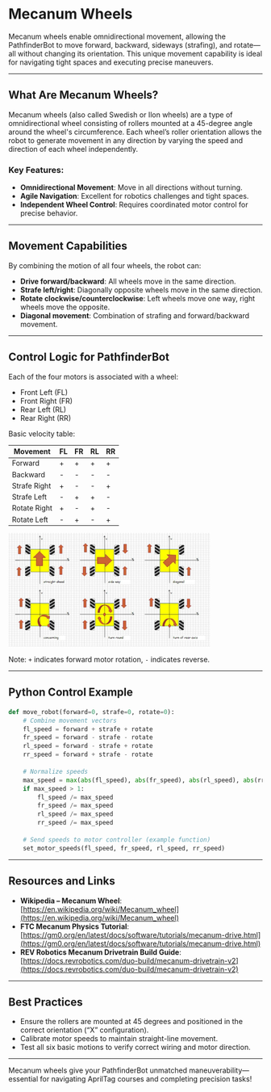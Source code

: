 # Mecanum Wheels

Mecanum wheels enable omnidirectional movement, allowing the PathfinderBot to move forward, backward, sideways (strafing), and rotate—all without changing its orientation. This unique movement capability is ideal for navigating tight spaces and executing precise maneuvers.

---

## What Are Mecanum Wheels?

Mecanum wheels (also called Swedish or Ilon wheels) are a type of omnidirectional wheel consisting of rollers mounted at a 45-degree angle around the wheel's circumference. Each wheel’s roller orientation allows the robot to generate movement in any direction by varying the speed and direction of each wheel independently.

### Key Features:
* **Omnidirectional Movement**: Move in all directions without turning.
* **Agile Navigation**: Excellent for robotics challenges and tight spaces.
* **Independent Wheel Control**: Requires coordinated motor control for precise behavior.

---

## Movement Capabilities

By combining the motion of all four wheels, the robot can:
* **Drive forward/backward**: All wheels move in the same direction.
* **Strafe left/right**: Diagonally opposite wheels move in the same direction.
* **Rotate clockwise/counterclockwise**: Left wheels move one way, right wheels move the opposite.
* **Diagonal movement**: Combination of strafing and forward/backward movement.

---

## Control Logic for PathfinderBot

Each of the four motors is associated with a wheel:
* Front Left (FL)
* Front Right (FR)
* Rear Left (RL)
* Rear Right (RR)

Basic velocity table:

| Movement     | FL | FR | RL | RR |
| ------------ | -- | -- | -- | -- |
| Forward      | +  | +  | +  | +  |
| Backward     | -  | -  | -  | -  |
| Strafe Right | +  | -  | -  | +  |
| Strafe Left  | -  | +  | +  | -  |
| Rotate Right | +  | -  | +  | -  |
| Rotate Left  | -  | +  | -  | +  |

<img src="/zzimages/MecanumImage.jpg" width="400" > 


Note: `+` indicates forward motor rotation, `-` indicates reverse.

---

## Python Control Example

```python
def move_robot(forward=0, strafe=0, rotate=0):
    # Combine movement vectors
    fl_speed = forward + strafe + rotate
    fr_speed = forward - strafe - rotate
    rl_speed = forward - strafe + rotate
    rr_speed = forward + strafe - rotate

    # Normalize speeds
    max_speed = max(abs(fl_speed), abs(fr_speed), abs(rl_speed), abs(rr_speed))
    if max_speed > 1:
        fl_speed /= max_speed
        fr_speed /= max_speed
        rl_speed /= max_speed
        rr_speed /= max_speed

    # Send speeds to motor controller (example function)
    set_motor_speeds(fl_speed, fr_speed, rl_speed, rr_speed)
```

---

## Resources and Links

* **Wikipedia – Mecanum Wheel**: [https://en.wikipedia.org/wiki/Mecanum_wheel](https://en.wikipedia.org/wiki/Mecanum_wheel)
* **FTC Mecanum Physics Tutorial**: [https://gm0.org/en/latest/docs/software/tutorials/mecanum-drive.html](https://gm0.org/en/latest/docs/software/tutorials/mecanum-drive.html)
* **REV Robotics Mecanum Drivetrain Build Guide**: [https://docs.revrobotics.com/duo-build/mecanum-drivetrain-v2](https://docs.revrobotics.com/duo-build/mecanum-drivetrain-v2)

---

## Best Practices

* Ensure the rollers are mounted at 45 degrees and positioned in the correct orientation (“X” configuration).
* Calibrate motor speeds to maintain straight-line movement.
* Test all six basic motions to verify correct wiring and motor direction.

---

Mecanum wheels give your PathfinderBot unmatched maneuverability—essential for navigating AprilTag courses and completing precision tasks!


